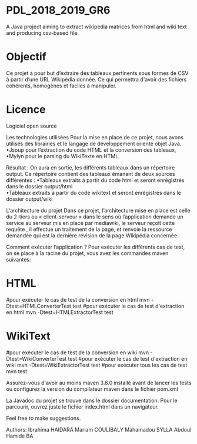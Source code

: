 # PDL_2018_2019_GR6
A Java project aiming to extract wikipedia matrices from html and wiki text and producing csv-based file.

# Objectif
  Ce projet a pour but d’extraire des tableaux pertinents sous formes de CSV à partir d’une URL  Wikipédia donnée. Ce qui permettra d'avoir des fichiers cohérents, homogènes et faciles à manipuler.

# Licence 
  Logiciel open source

Les technologies utilisées 
 Pour la mise en place de ce projet, nous avons utilisés des librairies et le langage de développement orienté objet Java.
  •Jsoup pour l’extraction du code HTML et la conversion des tableaux,
  •Mylyn pour le parsing du WikiTexte en HTML.
 
Résultat : On aura en sortie, les différents tableaux dans un répertoire output.
Ce répertoire contient des tableaux émanant  de deux sources différentes :
  •Tableaux extraits à partir du code html et seront enrégistrés dans le dossier output/html  
  •Tableaux extraits à partir du code wikitext et seront enrégistrés dans le dossier output/wiki

L'architecture du projet 
 Dans ce projet, l’architecture mise en place est celle du 2-tiers ou « client-serveur » dans le sens où  l’application demande un service au serveur mis en place par mediawiki, le serveur reçoit cette requête , il effectue un traitement de la page, et renvoie la ressource demandée qui est la dernière révision de la page Wikipédia concernée.

Comment exécuter l’application ? 
 Pour exécuter les différents cas de test, on se place à la racine du projet, vous avez les commandes maven suivantes: 
 
 # HTML
 #pour exécuter le cas de test de la conversion en html
   mvn -Dtest=HTMLConverterTest test 
 #pour exécuter le cas de test d'extraction en html
   mvn -Dtest=HTMLExtractorTest test

 # WikiText
 #pour exécuter le cas de test de la conversion en wiki
   mvn -Dtest=WikiConverterTest test
 #pour exécuter le cas de test d'extraction en wiki
   mvn -Dtest=WikiExtractorTest test
 #pour exécuter tous les cas de test
   mvn test

Assurez-vous d'avoir au moins maven 3.8.0 installé avant de lancer les tests ou configurez la version du compilateur maven dans le fichier pom.xml

La Javadoc du projet se trouve dans le dossier documentation. Pour le parcourir, ouvrez juste le fichier index.html dans un navigateur.

Feel free to make suggestions.

Authors:
	Ibrahima HAIDARA
	Mariam COULIBALY
	Mahamadou SYLLA
	Abdoul Hamide BA


